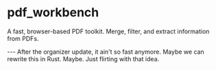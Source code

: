 # pdf_workbench
A fast, browser-based PDF toolkit. Merge, filter, and extract information from PDFs.

--- After the organizer update, it ain't so fast anymore.
Maybe we can rewrite this in Rust. Maybe. Just flirting with that idea.
